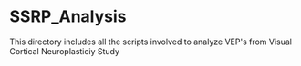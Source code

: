 # SSRP_Analysis
This directory includes all the scripts involved to analyze VEP's from Visual Cortical Neuroplasticiy Study
